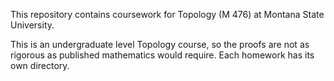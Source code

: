 This repository contains coursework for Topology (M 476) at Montana State University.

This is an undergraduate level Topology course, so the proofs are not as rigorous as published mathematics would require. Each homework has its own directory.
